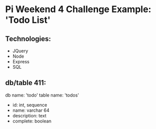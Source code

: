 Pi Weekend 4 Challenge Example: 'Todo List'
===========================================

Technologies:
-------------
* JQuery
* Node
* Express
* SQL

db/table 411:
-------------
db name: 'todo'
table name: 'todos'
* id: int, sequence
* name: varchar 64
* description: text
* complete: boolean
